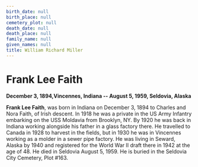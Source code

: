 ```yaml
---
birth_date: null
birth_place: null
cemetery_plot: null
death_date: null
death_place: null
family_name: null
given_names: null
title: William Richard Miller
---
```


# Frank Lee Faith

**December 3, 1894,Vincennes, Indiana -- August 5, 1959, Seldovia,
Alaska**

**Frank Lee Faith**, was born in Indiana on December 3,
1894 to Charles and Nora Faith, of Irish descent. In 1918 he was a
private in the US Army Infantry embarking on the USS Moldavia from
Brooklyn, NY. By 1920 he was back in Indiana working alongside his
father in a glass factory there. He travelled to Canada in 1928 to
harvest in the fields, but in 1930 he was in Vincennes working as a
molder in a sewer pipe factory. He was living in Seward, Alaska by 1940
and registered for the World War II draft there in 1942 at the age of
48. He died in Seldovia August 5, 1959. He is buried in the Seldovia
City Cemetery, Plot \#163.
